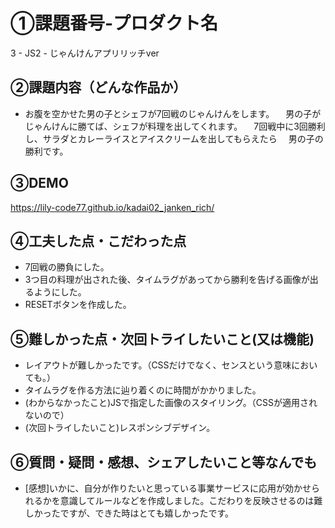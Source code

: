 # ①課題番号-プロダクト名
3 - JS2 - じゃんけんアプリリッチver

## ②課題内容（どんな作品か）
- お腹を空かせた男の子とシェフが7回戦のじゃんけんをします。
　男の子がじゃんけんに勝てば、シェフが料理を出してくれます。
　7回戦中に3回勝利し、サラダとカレーライスとアイスクリームを出してもらえたら
　男の子の勝利です。

## ③DEMO
 https://lily-code77.github.io/kadai02_janken_rich/

## ④工夫した点・こだわった点
- 7回戦の勝負にした。
- 3つ目の料理が出された後、タイムラグがあってから勝利を告げる画像が出るようにした。
- RESETボタンを作成した。

## ⑤難しかった点・次回トライしたいこと(又は機能)
- レイアウトが難しかったです。（CSSだけでなく、センスという意味においても。）
- タイムラグを作る方法に辿り着くのに時間がかかりました。
- (わからなかったこと)JSで指定した画像のスタイリング。（CSSが適用されないので）
- (次回トライしたいこと)レスポンシブデザイン。


## ⑥質問・疑問・感想、シェアしたいこと等なんでも
- [感想]いかに、自分が作りたいと思っている事業サービスに応用が効かせられるかを意識してルールなどを作成しました。こだわりを反映させるのは難しかったですが、できた時はとても嬉しかったです。

